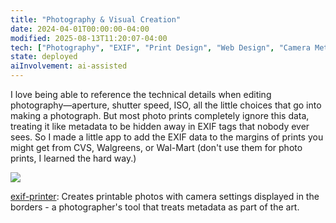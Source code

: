```yaml
---
title: "Photography & Visual Creation"
date: 2024-04-01T00:00:00-04:00
modified: 2025-08-13T11:20:07-04:00
tech: ["Photography", "EXIF", "Print Design", "Web Design", "Camera Metadata"]
state: deployed
aiInvolvement: ai-assisted
---
```


I love being able to reference the technical details when editing photography—aperture, shutter speed, ISO, all the little choices that go into making a photograph. But most photo prints completely ignore this data, treating it like metadata to be hidden away in EXIF tags that nobody ever sees. So I made a little app to add the EXIF data to the margins of prints you might get from CVS, Walgreens, or Wal-Mart (don't use them for photo prints, I learned the hard way.)

![](http://res.cloudinary.com/ejf/image/upload/v1755098311/screenshot_2025-08-13_at_11.18.12_AM.png)

[exif-printer](https://github.com/ejfox/exif-printer-simple): Creates printable photos with camera settings displayed in the borders - a photographer's tool that treats metadata as part of the art.